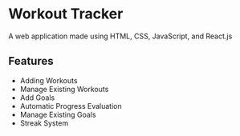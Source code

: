 # Workout Tracker

A web application made using HTML, CSS, JavaScript, and React.js

## Features 

* Adding Workouts
* Manage Existing Workouts 
* Add Goals
* Automatic Progress Evaluation 
* Manage Existing Goals 
* Streak System